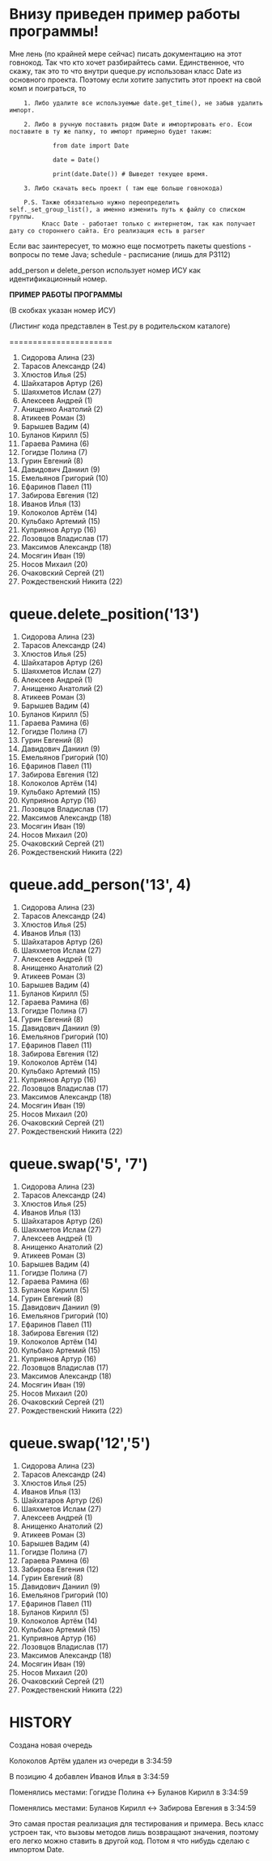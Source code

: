 Внизу приведен пример работы программы!
==================================
Мне лень (по крайней мере сейчас) писать документацию на этот говнокод. Так что кто хочет разбирайтесь сами.
Единственное, что скажу, так это то что внутри queque.py использован класс Date из основного проекта. Поэтому если хотите запустить
этот проект на свой комп и поиграться, то
        
        1. Либо удалите все используемые date.get_time(), не забыв удалить импорт.
        
        2. Либо в ручную поставить рядом Date и импортировать его. Есои поставите в ту же папку, то импорт примерно будет таким:
                
                from date import Date

                date = Date()

                print(date.Date()) # Выведет текущее время.

        3. Либо скачать весь проект ( там еще больше говнокода)
        
        P.S. Также обязательно нужно переопределить self._set_group_list(), а именно изменить путь к файлу со списком группы.
             Класс Date - работает только с интернетом, так как получает дату со стороннего сайта. Его реализация есть в parser

Если вас заинтересует, то можно еще посмотреть пакеты questions - вопросы по теме Java; schedule - расписание (лишь для P3112)

add_person и delete_person использует номер ИСУ как идентификационный номер.

**ПРИМЕР РАБОТЫ ПРОГРАММЫ**

(В скобках указан номер ИСУ)

(Листинг кода представлен в Test.py в родительском каталоге)

======================
1. Сидорова Алина (23)
2. Тарасов Александр (24)
3. Хлюстов Илья (25)
4. Шайхатаров Артур (26)
5. Шаяхметов Ислам (27)
6. Алексеев Андрей (1)
7. Анищенко Анатолий (2)
8. Атикеев Роман (3)
9. Барышев Вадим (4)
10. Буланов Кирилл (5)
11. Гараева Рамина (6)
12. Гогидзе Полина (7)
13. Гурин Евгений (8)
14. Давидович Даниил (9)
15. Емельянов Григорий (10)
16. Ефаринов Павел (11)
17. Забирова Евгения (12)
18. Иванов Илья (13)
19. Колоколов Артём (14)
20. Кульбако Артемий (15)
21. Куприянов Артур (16)
22. Лозовцов Владислав (17)
23. Максимов Александр (18)
24. Мосягин Иван (19)
25. Носов Михаил (20)
26. Очаковский Сергей (21)
27. Рождественский Никита (22)

queue.delete_position('13')
=================================================
1. Сидорова Алина (23)
2. Тарасов Александр (24)
3. Хлюстов Илья (25)
4. Шайхатаров Артур (26)
5. Шаяхметов Ислам (27)
6. Алексеев Андрей (1)
7. Анищенко Анатолий (2)
8. Атикеев Роман (3)
9. Барышев Вадим (4)
10. Буланов Кирилл (5)
11. Гараева Рамина (6)
12. Гогидзе Полина (7)
13. Гурин Евгений (8)
14. Давидович Даниил (9)
15. Емельянов Григорий (10)
16. Ефаринов Павел (11)
17. Забирова Евгения (12)
18. Колоколов Артём (14)
19. Кульбако Артемий (15)
20. Куприянов Артур (16)
21. Лозовцов Владислав (17)
22. Максимов Александр (18)
23. Мосягин Иван (19)
24. Носов Михаил (20)
25. Очаковский Сергей (21)
26. Рождественский Никита (22)

queue.add_person('13', 4)
=================================================
1. Сидорова Алина (23)
2. Тарасов Александр (24)
3. Хлюстов Илья (25)
4. Иванов Илья (13)
5. Шайхатаров Артур (26)
6. Шаяхметов Ислам (27)
7. Алексеев Андрей (1)
8. Анищенко Анатолий (2)
9. Атикеев Роман (3)
10. Барышев Вадим (4)
11. Буланов Кирилл (5)
12. Гараева Рамина (6)
13. Гогидзе Полина (7)
14. Гурин Евгений (8)
15. Давидович Даниил (9)
16. Емельянов Григорий (10)
17. Ефаринов Павел (11)
18. Забирова Евгения (12)
19. Колоколов Артём (14)
20. Кульбако Артемий (15)
21. Куприянов Артур (16)
22. Лозовцов Владислав (17)
23. Максимов Александр (18)
24. Мосягин Иван (19)
25. Носов Михаил (20)
26. Очаковский Сергей (21)
27. Рождественский Никита (22)

queue.swap('5', '7')
=================================================
1. Сидорова Алина (23)
2. Тарасов Александр (24)
3. Хлюстов Илья (25)
4. Иванов Илья (13)
5. Шайхатаров Артур (26)
6. Шаяхметов Ислам (27)
7. Алексеев Андрей (1)
8. Анищенко Анатолий (2)
9. Атикеев Роман (3)
10. Барышев Вадим (4)
11. Гогидзе Полина (7)
12. Гараева Рамина (6)
13. Буланов Кирилл (5)
14. Гурин Евгений (8)
15. Давидович Даниил (9)
16. Емельянов Григорий (10)
17. Ефаринов Павел (11)
18. Забирова Евгения (12)
19. Колоколов Артём (14)
20. Кульбако Артемий (15)
21. Куприянов Артур (16)
22. Лозовцов Владислав (17)
23. Максимов Александр (18)
24. Мосягин Иван (19)
25. Носов Михаил (20)
26. Очаковский Сергей (21)
27. Рождественский Никита (22)

queue.swap('12','5')
=================================================
1. Сидорова Алина (23)
2. Тарасов Александр (24)
3. Хлюстов Илья (25)
4. Иванов Илья (13)
5. Шайхатаров Артур (26)
6. Шаяхметов Ислам (27)
7. Алексеев Андрей (1)
8. Анищенко Анатолий (2)
9. Атикеев Роман (3)
10. Барышев Вадим (4)
11. Гогидзе Полина (7)
12. Гараева Рамина (6)
13. Забирова Евгения (12)
14. Гурин Евгений (8)
15. Давидович Даниил (9)
16. Емельянов Григорий (10)
17. Ефаринов Павел (11)
18. Буланов Кирилл (5)
19. Колоколов Артём (14)
20. Кульбако Артемий (15)
21. Куприянов Артур (16)
22. Лозовцов Владислав (17)
23. Максимов Александр (18)
24. Мосягин Иван (19)
25. Носов Михаил (20)
26. Очаковский Сергей (21)
27. Рождественский Никита (22)

HISTORY
===========================

Создана новая очередь

Колоколов Артём удален из очереди в 3:34:59

В позицию 4 добавлен Иванов Илья в 3:34:59

Поменялись местами: Гогидзе Полина <-> Буланов Кирилл в 3:34:59

Поменялись местами: Буланов Кирилл <-> Забирова Евгения в 3:34:59


Это самая простая реализация для тестирования и примера. Весь класс устроен так, что вызовы методов лишь возвращают значения, поэтому
его легко можно ставить в другой код. Потом я что нибудь сделаю с импортом Date.
